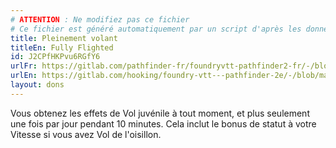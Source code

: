 ```yaml
---
# ATTENTION : Ne modifiez pas ce fichier
# Ce fichier est généré automatiquement par un script d'après les données du module Foundry VTT officiel et de sa traduction
title: Pleinement volant
titleEn: Fully Flighted
id: J2CPfHKPvu6RGfY6
urlFr: https://gitlab.com/pathfinder-fr/foundryvtt-pathfinder2-fr/-/blob/master/data/feats/J2CPfHKPvu6RGfY6.htm
urlEn: https://gitlab.com/hooking/foundry-vtt---pathfinder-2e/-/blob/master/packs/data/feats.db/fully-flighted.json
layout: dons
---
```

Vous obtenez les effets de Vol juvénile à tout moment, et plus seulement une fois par jour pendant 10 minutes. Cela inclut le bonus de statut à votre Vitesse si vous avez Vol de l'oisillon.
